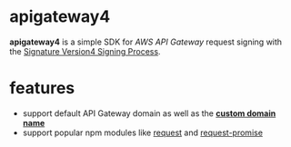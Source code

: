 # apigateway4
**apigateway4** is a simple SDK for *AWS API Gateway* request signing with the [Signature Version4 Signing Process](http://docs.aws.amazon.com/general/latest/gr/signature-version-4.html). 



# features

- support default API Gateway domain as well as the **[custom domain name](http://docs.aws.amazon.com/apigateway/latest/developerguide/how-to-custom-domains.html)**
- support popular npm modules like [request](https://www.npmjs.com/package/request) and [request-promise](https://www.npmjs.com/package/request-promise)